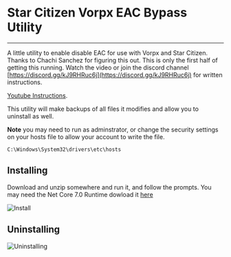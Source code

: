 # Star Citizen Vorpx EAC Bypass Utility
---
A little utility to enable disable EAC for use with Vorpx and Star Citizen.
Thanks to Chachi Sanchez for figuring this out.
This is only the first half of getting this running.  Watch the video or join the discord channel [https://discord.gg/kJ9RHRuc6j](https://discord.gg/kJ9RHRuc6j) for written instructions.

 [Youtube Instructions](https://www.youtube.com/watch?v=lt4w73C6Wpo).

This utility will make backups of all files it modifies and allow you to uninstall as well.

**Note** you may need to run as adminstrator, or change the security settings on your hosts file to allow your account to write the file.

```C:\Windows\System32\drivers\etc\hosts```

 ## Installing
 Download and unzip somewhere and run it, and follow the prompts.  You may need the Net Core 7.0 Runtime dowload it [here](https://download.visualstudio.microsoft.com/download/pr/2ce1cbbe-71d1-44e7-8e80-d9ae336b9b17/a2706bca3474eef8ef95e10a12ecc2a4/windowsdesktop-runtime-7.0.11-win-x64.exe
 )

![Install](images/install.gif)


## Uninstalling
![Uninstalling](images/uninstall.gif)

